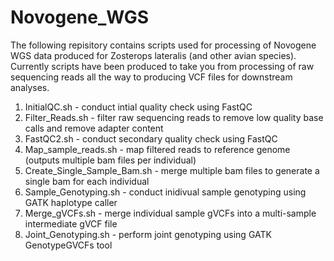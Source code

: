 # Novogene_WGS

The following repisitory contains scripts used for processing of Novogene WGS data produced for Zosterops lateralis (and other avian species). Currently scripts have been produced to take you from processing of raw sequencing reads all the way to producing VCF files for downstream analyses.

1. InitialQC.sh - conduct intial quality check using FastQC
2. Filter_Reads.sh - filter raw sequencing reads to remove low quality base calls and remove adapter content
3. FastQC2.sh - conduct secondary quality check using FastQC
4. Map_sample_reads.sh - map filtered reads to reference genome (outputs multiple bam files per individual)
5. Create_Single_Sample_Bam.sh - merge multiple bam files to generate a single bam for each individual
6. Sample_Genotyping.sh - conduct inidivual sample genotyping using GATK haplotype caller
7. Merge_gVCFs.sh - merge individual sample gVCFs into a multi-sample intermediate gVCF file
8. Joint_Genotyping.sh - perform joint genotyping using GATK GenotypeGVCFs tool
